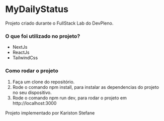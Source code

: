 # MyDailyStatus

Projeto criado durante o FullStack Lab do DevPleno.

### O que foi utilizado no projeto?
- NextJs
- ReactJs
- TailwindCss

### Como rodar o projeto

1. Faça um clone do repositório.
2. Rode o comando npm install, para instalar as dependencias do projeto no seu dispositivo.
3. Rode o comando npm run dev, para rodar o projeto em http://localhost:3000

Projeto implementado por Kariston Stefane
